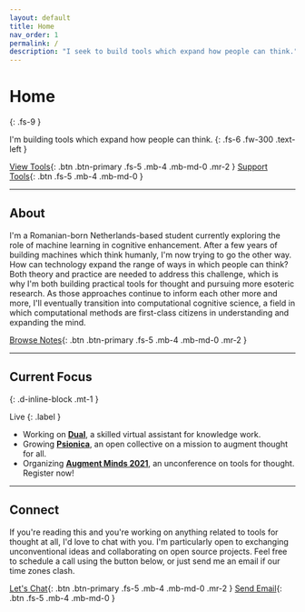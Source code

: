 ```yaml
---
layout: default
title: Home
nav_order: 1
permalink: /
description: "I seek to build tools which expand how people can think."
---
```


# Home
{: .fs-9 }

I'm building tools which expand how people can think.
{: .fs-6 .fw-300 .text-left }

[View Tools](/docs/tools/){: .btn .btn-primary .fs-5 .mb-4 .mb-md-0 .mr-2 } [Support Tools](https://opencollective.com/psionica){: .btn .fs-5 .mb-4 .mb-md-0 }

---

## About

I'm a Romanian-born Netherlands-based student currently exploring the role of machine learning in cognitive enhancement. After a few years of building machines which think humanly, I'm now trying to go the other way. How can technology expand the range of ways in which people can think? Both theory and practice are needed to address this challenge, which is why I'm both building practical tools for thought and pursuing more esoteric research. As those approaches continue to inform each other more and more, I'll eventually transition into computational cognitive science, a field in which computational methods are first-class citizens in understanding and expanding the mind.

[Browse Notes](https://paulbricman.com/secondbrain/){: .btn .btn-primary .fs-5 .mb-4 .mb-md-0 .mr-2 }

---

## Current Focus
{: .d-inline-block .mt-1 }

Live
{: .label }

- Working on [**Dual**](https://psionica.org/docs/workshop/dual/), a skilled virtual assistant for knowledge work.
- Growing [**Psionica**](https://psionica.org/), an open collective on a mission to augment thought for all.
- Organizing [**Augment Minds 2021**](https://opencollective.com/psionica/events/augment-minds-7d13842a), an unconference on tools for thought. Register now!

---

## Connect

If you're reading this and you're working on anything related to tools for thought at all, I'd love to chat with you. I'm particularly open to exchanging unconventional ideas and collaborating on open source projects. Feel free to schedule a call using the button below, or just send me an email if our time zones clash.

[Let's Chat](https://calendly.com/paulbricman/chat){: .btn .btn-primary .fs-5 .mb-4 .mb-md-0 .mr-2 } [Send Email](mailto:paulbricman@protonmail.com){: .btn .fs-5 .mb-4 .mb-md-0 }
